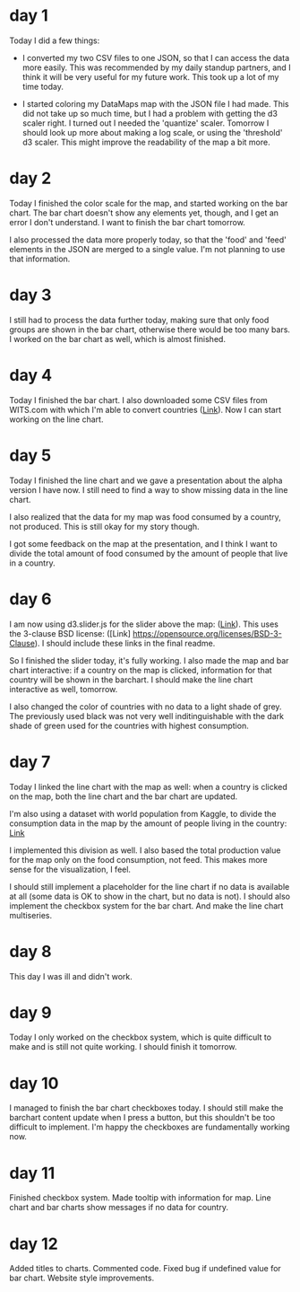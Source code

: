 # day 1

Today I did a few things:

- I converted my two CSV files to one JSON, so that I can access the data more easily. This was recommended by my daily standup partners, and I think it will be very useful for my future work. This took up a lot of my time today.

- I started coloring my DataMaps map with the JSON file I had made. This did not take up so much time, but I had a problem with getting the d3 scaler right. I turned out I needed the 'quantize' scaler. Tomorrow I should look up more about making a log scale, or using the 'threshold' d3 scaler. This might improve the readability of the map a bit more.

# day 2

Today I finished the color scale for the map, and started working on the bar chart. The bar chart doesn't show any elements yet, though, and I get an error I don't understand. I want to finish the bar chart tomorrow.

I also processed the data more properly today, so that the 'food' and 'feed' elements in the JSON are merged to a single value. I'm not planning to use that information.

# day 3

I still had to process the data further today, making sure that only food groups are shown in the bar chart, otherwise there would be too many bars. I worked on the bar chart as well, which is almost finished.

# day 4

Today I finished the bar chart. I also downloaded some CSV files from WITS.com with which I'm able to convert countries ([Link](https://wits.worldbank.org/wits/wits/witshelp/content/codes/country_codes.htm)). Now I can start working on the line chart.

# day 5

Today I finished the line chart and we gave a presentation about the alpha version I have now. I still need to find a way to show missing data in the line chart.

I also realized that the data for my map was food consumed by a country, not produced. This is still okay for my story though.

I got some feedback on the map at the presentation, and I think I want to divide the total amount of food consumed by the amount of people that live in a country.

# day 6

I am now using d3.slider.js for the slider above the map: ([Link](https://github.com/MasterMaps/d3-slider)). This uses the 3-clause BSD license: ([Link] https://opensource.org/licenses/BSD-3-Clause). I should include these links in the final readme.

So I finished the slider today, it's fully working. I also made the map and bar chart interactive: if a country on the map is clicked, information for that country will be shown in the barchart. I should make the line chart interactive as well, tomorrow.

I also changed the color of countries with no data to a light shade of grey. The previously used black was not very well inditinguishable with the dark shade of green used for the countries with highest consumption.

# day 7

Today I linked the line chart with the map as well: when a country is clicked on the map, both the line chart and the bar chart are updated.

I'm also using a dataset with world population from Kaggle, to divide the consumption data in the map by the amount of people living in the country: [Link](https://www.kaggle.com/centurion1986/world-population/data)

I implemented this division as well. I also based the total production value for the map only on the food consumption, not feed. This makes more sense for the visualization, I feel.

I should still implement a placeholder for the line chart if no data is available at all (some data is OK to show in the chart, but no data is not). I should also implement the checkbox system for the bar chart. And make the line chart multiseries.

# day 8

This day I was ill and didn't work.

# day 9

Today I only worked on the checkbox system, which is quite difficult to make and is still not quite working. I should finish it tomorrow.

# day 10

I managed to finish the bar chart checkboxes today. I should still make the barchart content update when I press a button, but this shouldn't be too difficult to implement. I'm happy the checkboxes are fundamentally working now.

# day 11

Finished checkbox system. Made tooltip with information for map. Line chart and bar charts show messages if no data for country.

# day 12

Added titles to charts. Commented code. Fixed bug if undefined value for bar chart. Website style improvements.
